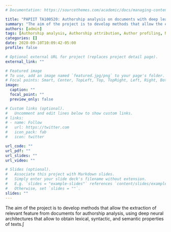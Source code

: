 ```yaml
---
# Documentation: https://sourcethemes.com/academic/docs/managing-content/

title: "PAPIIT TA100520: Authorship analysis on documents with deep learning techniques."
summary: "The aim of the project is to develop methods that allow the extraction of relevant feature from documents for authorship analysis, using deep neural architectures that allow to obtain lexical, syntactic, and semantic properties of texts."
authors: [admin]
tags: [Authorship analysis, Authorship attribution, Author profiling, Neural networks, Deep learning]
categories: []
date: 2020-09-10T10:09:42-05:00
profile: false 

# Optional external URL for project (replaces project detail page).
external_link: ""

# Featured image
# To use, add an image named `featured.jpg/png` to your page's folder.
# Focal points: Smart, Center, TopLeft, Top, TopRight, Left, Right, BottomLeft, Bottom, BottomRight.
image:
  caption: ""
  focal_point: ""
  preview_only: false

# Custom links (optional).
#   Uncomment and edit lines below to show custom links.
# links:
# - name: Follow
#   url: https://twitter.com
#   icon_pack: fab
#   icon: twitter

url_code: ""
url_pdf: ""
url_slides: ""
url_video: ""

# Slides (optional).
#   Associate this project with Markdown slides.
#   Simply enter your slide deck's filename without extension.
#   E.g. `slides = "example-slides"` references `content/slides/example-slides.md`.
#   Otherwise, set `slides = ""`.
slides: ""
---
```


The aim of the project is to develop methods that allow the extraction of relevant feature from documents for authorship analysis, using deep neural architectures that allow to obtain lexical, syntactic, and semantic properties of texts.∫